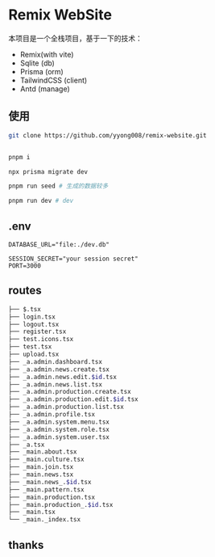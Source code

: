 # Remix WebSite

本项目是一个全栈项目，基于一下的技术：

- Remix(with vite)
- Sqlite (db)
- Prisma (orm)
- TailwindCSS (client)
- Antd (manage)


## 使用

```sh
git clone https://github.com/yyong008/remix-website.git


pnpm i

npx prisma migrate dev

pnpm run seed # 生成的数据较多

pnpm run dev # dev
```

## .env

```
DATABASE_URL="file:./dev.db"

SESSION_SECRET="your session secret"
PORT=3000
```

## routes

```sh
├── $.tsx
├── login.tsx
├── logout.tsx
├── register.tsx
├── test.icons.tsx
├── test.tsx
├── upload.tsx
├── _a.admin.dashboard.tsx
├── _a.admin.news.create.tsx
├── _a.admin.news.edit.$id.tsx
├── _a.admin.news.list.tsx
├── _a.admin.production.create.tsx
├── _a.admin.production.edit.$id.tsx
├── _a.admin.production.list.tsx
├── _a.admin.profile.tsx
├── _a.admin.system.menu.tsx
├── _a.admin.system.role.tsx
├── _a.admin.system.user.tsx
├── _a.tsx
├── _main.about.tsx
├── _main.culture.tsx
├── _main.join.tsx
├── _main.news.tsx
├── _main.news_.$id.tsx
├── _main.pattern.tsx
├── _main.production.tsx
├── _main.production_.$id.tsx
├── _main.tsx
└── _main._index.tsx
```

## thanks

